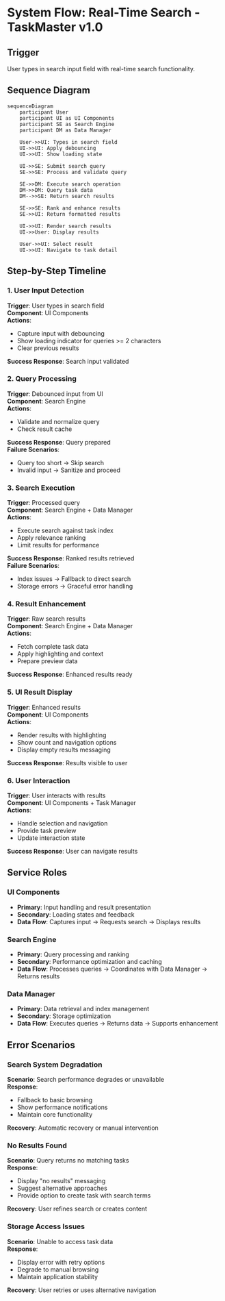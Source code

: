 # System Flow: Real-Time Search - TaskMaster v1.0

## Trigger
User types in search input field with real-time search functionality.

## Sequence Diagram

```mermaid
sequenceDiagram
    participant User
    participant UI as UI Components
    participant SE as Search Engine
    participant DM as Data Manager

    User->>UI: Types in search field
    UI->>UI: Apply debouncing
    UI->>UI: Show loading state
    
    UI->>SE: Submit search query
    SE->>SE: Process and validate query
    
    SE->>DM: Execute search operation
    DM->>DM: Query task data
    DM-->>SE: Return search results
    
    SE->>SE: Rank and enhance results
    SE->>UI: Return formatted results
    
    UI->>UI: Render search results
    UI->>User: Display results
    
    User->>UI: Select result
    UI->>UI: Navigate to task detail
```

## Step-by-Step Timeline

### 1. User Input Detection
**Trigger**: User types in search field  
**Component**: UI Components  
**Actions**:
- Capture input with debouncing
- Show loading indicator for queries >= 2 characters
- Clear previous results

**Success Response**: Search input validated

### 2. Query Processing
**Trigger**: Debounced input from UI  
**Component**: Search Engine  
**Actions**:
- Validate and normalize query
- Check result cache

**Success Response**: Query prepared  
**Failure Scenarios**: 
- Query too short → Skip search
- Invalid input → Sanitize and proceed

### 3. Search Execution
**Trigger**: Processed query  
**Component**: Search Engine + Data Manager  
**Actions**:
- Execute search against task index
- Apply relevance ranking
- Limit results for performance

**Success Response**: Ranked results retrieved  
**Failure Scenarios**:
- Index issues → Fallback to direct search
- Storage errors → Graceful error handling

### 4. Result Enhancement
**Trigger**: Raw search results  
**Component**: Search Engine + Data Manager  
**Actions**:
- Fetch complete task data
- Apply highlighting and context
- Prepare preview data

**Success Response**: Enhanced results ready

### 5. UI Result Display
**Trigger**: Enhanced results  
**Component**: UI Components  
**Actions**:
- Render results with highlighting
- Show count and navigation options
- Display empty results messaging

**Success Response**: Results visible to user

### 6. User Interaction
**Trigger**: User interacts with results  
**Component**: UI Components + Task Manager  
**Actions**:
- Handle selection and navigation
- Provide task preview
- Update interaction state

**Success Response**: User can navigate results

## Service Roles

### UI Components
- **Primary**: Input handling and result presentation
- **Secondary**: Loading states and feedback
- **Data Flow**: Captures input → Requests search → Displays results

### Search Engine  
- **Primary**: Query processing and ranking
- **Secondary**: Performance optimization and caching
- **Data Flow**: Processes queries → Coordinates with Data Manager → Returns results

### Data Manager
- **Primary**: Data retrieval and index management
- **Secondary**: Storage optimization
- **Data Flow**: Executes queries → Returns data → Supports enhancement

## Error Scenarios

### Search System Degradation
**Scenario**: Search performance degrades or unavailable  
**Response**:
- Fallback to basic browsing
- Show performance notifications
- Maintain core functionality

**Recovery**: Automatic recovery or manual intervention

### No Results Found
**Scenario**: Query returns no matching tasks  
**Response**:
- Display "no results" messaging
- Suggest alternative approaches
- Provide option to create task with search terms

**Recovery**: User refines search or creates content

### Storage Access Issues
**Scenario**: Unable to access task data  
**Response**:
- Display error with retry options
- Degrade to manual browsing
- Maintain application stability

**Recovery**: User retries or uses alternative navigation